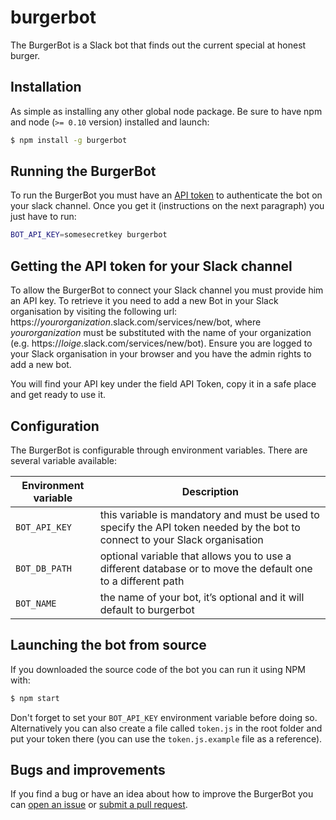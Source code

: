 # burgerbot


The BurgerBot is a Slack bot that finds out the current special at honest burger.


## Installation

As simple as installing any other global node package. Be sure to have npm and node (`>= 0.10` version) installed and launch:

```bash
$ npm install -g burgerbot
```


## Running the BurgerBot

To run the BurgerBot you must have an [API token](#getting-the-api-token-for-your-slack-channel) to authenticate the bot on your slack channel. Once you get it (instructions on the next paragraph) you just have to run:


```bash
BOT_API_KEY=somesecretkey burgerbot
```


## Getting the API token for your Slack channel

To allow the BurgerBot to connect your Slack channel you must provide him an API key. To retrieve it you need to add a new Bot in your Slack organisation by visiting the following url: https://*yourorganization*.slack.com/services/new/bot, where *yourorganization* must be substituted with the name of your organization (e.g. https://*loige*.slack.com/services/new/bot). Ensure you are logged to your Slack organisation in your browser and you have the admin rights to add a new bot.

You will find your API key under the field API Token, copy it in a safe place and get ready to use it.


## Configuration

The BurgerBot is configurable through environment variables. There are several variable available:

| Environment variable | Description |
|----------------------|-------------|
| `BOT_API_KEY` | this variable is mandatory and must be used to specify the API token needed by the bot to connect to your Slack organisation |
| `BOT_DB_PATH` | optional variable that allows you to use a different database or to move the default one to a different path |
| `BOT_NAME` | the name of your bot, it’s optional and it will default to burgerbot |


## Launching the bot from source

If you downloaded the source code of the bot you can run it using NPM with:

```bash
$ npm start
```

Don't forget to set your `BOT_API_KEY` environment variable before doing so. Alternatively you can also create a file called `token.js` in the root folder and put your token there (you can use the `token.js.example` file as a reference).


## Bugs and improvements

If you find a bug or have an idea about how to improve the BurgerBot you can [open an issue](https://github.com/alexkilgour/burgerbot/issues) or [submit a pull request](https://github.com/alexkilgour/burgerbot/pulls).

